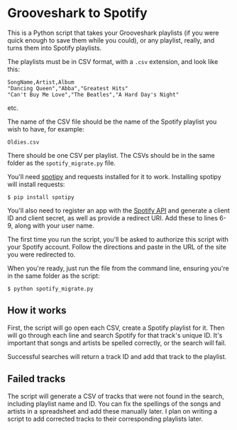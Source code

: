 Grooveshark to Spotify
======================

This is a Python script that takes your Grooveshark playlists (if you were quick enough to save them while you could), or any playlist, really, and turns them into Spotify playlists.

The playlists must be in CSV format, with a `.csv` extension, and look like this:

    SongName,Artist,Album
    "Dancing Queen","Abba","Greatest Hits"
    "Can't Buy Me Love","The Beatles","A Hard Day's Night"
etc.


The name of the CSV file should be the name of the Spotify playlist you wish to have, for example:

`Oldies.csv`


There should be one CSV per playlist. The CSVs should be in the same folder as the `spotify_migrate.py` file.

You'll need [spotipy](http://spotipy.readthedocs.org/en/latest/) and requests installed for it to work. Installing spotipy will install requests:

    $ pip install spotipy


You'll also need to register an app with the [Spotify API](https://developer.spotify.com/web-api/) and generate a client ID and client secret, as well as provide a redirect URI. Add these to lines 6-9, along with your user name.

The first time you run the script, you'll be asked to authorize this script with your Spotify account. Follow the directions and paste in the URL of the site you were redirected to.

When you're ready, just run the file from the command line, ensuring you're in the same folder as the script:

    $ python spotify_migrate.py


How it works
------------

First, the script will go open each CSV, create a Spotify playlist for it. Then will go through each line and search Spotify for that track's unique ID. It's important that songs and artists be spelled correctly, or the search will fail.

Successful searches will return a track ID and add that track to the playlist.


Failed tracks
-------------

The script will generate a CSV of tracks that were not found in the search, including playlist name and ID. You can fix the spellings of the songs and artists in a spreadsheet and add these manually later. I plan on writing a script to add corrected tracks to their corresponding playlists later.


